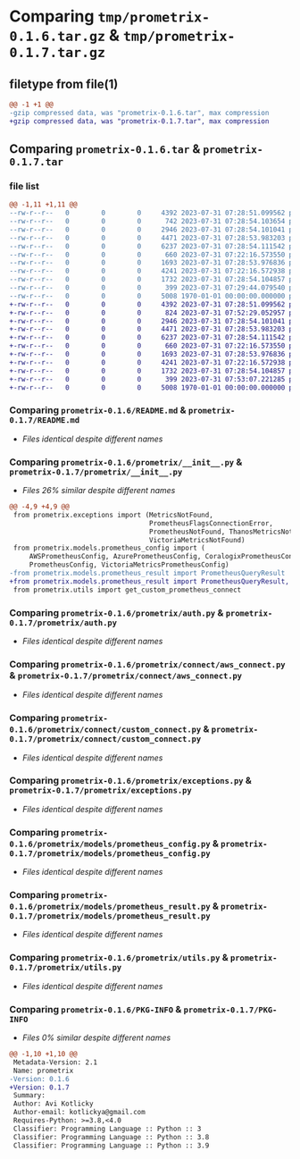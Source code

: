 # Comparing `tmp/prometrix-0.1.6.tar.gz` & `tmp/prometrix-0.1.7.tar.gz`

## filetype from file(1)

```diff
@@ -1 +1 @@
-gzip compressed data, was "prometrix-0.1.6.tar", max compression
+gzip compressed data, was "prometrix-0.1.7.tar", max compression
```

## Comparing `prometrix-0.1.6.tar` & `prometrix-0.1.7.tar`

### file list

```diff
@@ -1,11 +1,11 @@
--rw-r--r--   0        0        0     4392 2023-07-31 07:28:51.099562 prometrix-0.1.6/README.md
--rw-r--r--   0        0        0      742 2023-07-31 07:28:54.103654 prometrix-0.1.6/prometrix/__init__.py
--rw-r--r--   0        0        0     2946 2023-07-31 07:28:54.101041 prometrix-0.1.6/prometrix/auth.py
--rw-r--r--   0        0        0     4471 2023-07-31 07:28:53.983203 prometrix-0.1.6/prometrix/connect/aws_connect.py
--rw-r--r--   0        0        0     6237 2023-07-31 07:28:54.111542 prometrix-0.1.6/prometrix/connect/custom_connect.py
--rw-r--r--   0        0        0      660 2023-07-31 07:22:16.573550 prometrix-0.1.6/prometrix/exceptions.py
--rw-r--r--   0        0        0     1693 2023-07-31 07:28:53.976836 prometrix-0.1.6/prometrix/models/prometheus_config.py
--rw-r--r--   0        0        0     4241 2023-07-31 07:22:16.572938 prometrix-0.1.6/prometrix/models/prometheus_result.py
--rw-r--r--   0        0        0     1732 2023-07-31 07:28:54.104857 prometrix-0.1.6/prometrix/utils.py
--rw-r--r--   0        0        0      399 2023-07-31 07:29:44.079540 prometrix-0.1.6/pyproject.toml
--rw-r--r--   0        0        0     5008 1970-01-01 00:00:00.000000 prometrix-0.1.6/PKG-INFO
+-rw-r--r--   0        0        0     4392 2023-07-31 07:28:51.099562 prometrix-0.1.7/README.md
+-rw-r--r--   0        0        0      824 2023-07-31 07:52:29.052957 prometrix-0.1.7/prometrix/__init__.py
+-rw-r--r--   0        0        0     2946 2023-07-31 07:28:54.101041 prometrix-0.1.7/prometrix/auth.py
+-rw-r--r--   0        0        0     4471 2023-07-31 07:28:53.983203 prometrix-0.1.7/prometrix/connect/aws_connect.py
+-rw-r--r--   0        0        0     6237 2023-07-31 07:28:54.111542 prometrix-0.1.7/prometrix/connect/custom_connect.py
+-rw-r--r--   0        0        0      660 2023-07-31 07:22:16.573550 prometrix-0.1.7/prometrix/exceptions.py
+-rw-r--r--   0        0        0     1693 2023-07-31 07:28:53.976836 prometrix-0.1.7/prometrix/models/prometheus_config.py
+-rw-r--r--   0        0        0     4241 2023-07-31 07:22:16.572938 prometrix-0.1.7/prometrix/models/prometheus_result.py
+-rw-r--r--   0        0        0     1732 2023-07-31 07:28:54.104857 prometrix-0.1.7/prometrix/utils.py
+-rw-r--r--   0        0        0      399 2023-07-31 07:53:07.221285 prometrix-0.1.7/pyproject.toml
+-rw-r--r--   0        0        0     5008 1970-01-01 00:00:00.000000 prometrix-0.1.7/PKG-INFO
```

### Comparing `prometrix-0.1.6/README.md` & `prometrix-0.1.7/README.md`

 * *Files identical despite different names*

### Comparing `prometrix-0.1.6/prometrix/__init__.py` & `prometrix-0.1.7/prometrix/__init__.py`

 * *Files 26% similar despite different names*

```diff
@@ -4,9 +4,9 @@
 from prometrix.exceptions import (MetricsNotFound,
                                   PrometheusFlagsConnectionError,
                                   PrometheusNotFound, ThanosMetricsNotFound,
                                   VictoriaMetricsNotFound)
 from prometrix.models.prometheus_config import (
     AWSPrometheusConfig, AzurePrometheusConfig, CoralogixPrometheusConfig,
     PrometheusConfig, VictoriaMetricsPrometheusConfig)
-from prometrix.models.prometheus_result import PrometheusQueryResult
+from prometrix.models.prometheus_result import PrometheusQueryResult, PrometheusScalarValue, PrometheusScalarValue, PrometheusSeries, PrometheusMetric
 from prometrix.utils import get_custom_prometheus_connect
```

### Comparing `prometrix-0.1.6/prometrix/auth.py` & `prometrix-0.1.7/prometrix/auth.py`

 * *Files identical despite different names*

### Comparing `prometrix-0.1.6/prometrix/connect/aws_connect.py` & `prometrix-0.1.7/prometrix/connect/aws_connect.py`

 * *Files identical despite different names*

### Comparing `prometrix-0.1.6/prometrix/connect/custom_connect.py` & `prometrix-0.1.7/prometrix/connect/custom_connect.py`

 * *Files identical despite different names*

### Comparing `prometrix-0.1.6/prometrix/exceptions.py` & `prometrix-0.1.7/prometrix/exceptions.py`

 * *Files identical despite different names*

### Comparing `prometrix-0.1.6/prometrix/models/prometheus_config.py` & `prometrix-0.1.7/prometrix/models/prometheus_config.py`

 * *Files identical despite different names*

### Comparing `prometrix-0.1.6/prometrix/models/prometheus_result.py` & `prometrix-0.1.7/prometrix/models/prometheus_result.py`

 * *Files identical despite different names*

### Comparing `prometrix-0.1.6/prometrix/utils.py` & `prometrix-0.1.7/prometrix/utils.py`

 * *Files identical despite different names*

### Comparing `prometrix-0.1.6/PKG-INFO` & `prometrix-0.1.7/PKG-INFO`

 * *Files 0% similar despite different names*

```diff
@@ -1,10 +1,10 @@
 Metadata-Version: 2.1
 Name: prometrix
-Version: 0.1.6
+Version: 0.1.7
 Summary: 
 Author: Avi Kotlicky
 Author-email: kotlickya@gmail.com
 Requires-Python: >=3.8,<4.0
 Classifier: Programming Language :: Python :: 3
 Classifier: Programming Language :: Python :: 3.8
 Classifier: Programming Language :: Python :: 3.9
```

